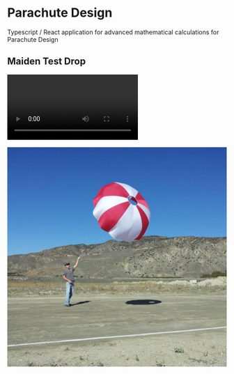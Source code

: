 # Parachute Design
Typescript / React application for advanced mathematical calculations for Parachute Design

## Maiden Test Drop
![Parachute Test small](my-parachute-calculator/video/Parachute%20Test%20small.mov)


![Edan Cain](my-parachute-calculator/images/Edan%20Cain.jpg)
